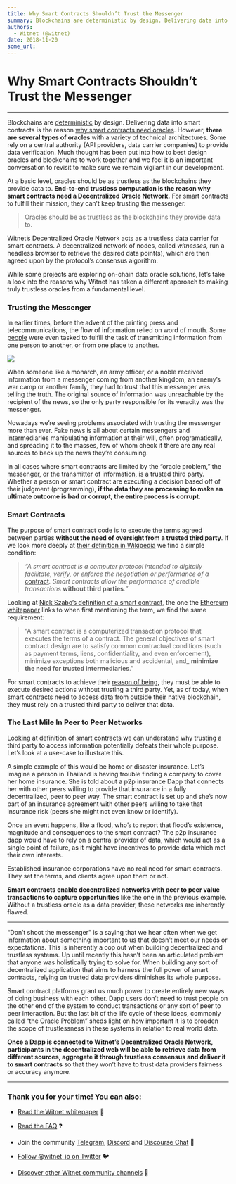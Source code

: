 ```yaml
---
title: Why Smart Contracts Shouldn’t Trust the Messenger
summary: Blockchains are deterministic by design. Delivering data into smart contracts is the reason why smart contracts need oracles. However, there are several types of oracles with a variety of technical architectures. Some rely on a central authority (API providers, data carrier companies) to provide data verification. Much thought has been put into how to best design oracles and blockchains to work together and we feel it is an important conversation to revisit to make sure we remain vigilant in our
authors:
  - Witnet (@witnet)
date: 2018-11-20
some_url: 
---
```


# Why Smart Contracts Shouldn’t Trust the Messenger


----

Blockchains are 
[deterministic](https://ethereum.stackexchange.com/questions/3557/why-do-smart-contract-languages-need-to-be-deterministic)
 by design. Delivering data into smart contracts is the reason 
[why smart contracts need oracles](https://medium.com/witnet/why-do-we-need-a-decentralized-oracle-network-91ba455d074d). However, 
**there are several types of oracles**
 with a variety of technical architectures. Some rely on a central authority (API providers, data carrier companies) to provide data verification. Much thought has been put into how to best design oracles and blockchains to work together and we feel it is an important conversation to revisit to make sure we remain vigilant in our development.

At a basic level, oracles should be as trustless as the blockchains they provide data to. 
**End-to-end trustless computation is the reason why smart contracts need a Decentralized Oracle Network.**
 For smart contracts to fulfill their mission, they can’t keep trusting the messenger.
> Oracles should be as trustless as the blockchains they provide data to.

Witnet’s Decentralized Oracle Network acts as a trustless data carrier for smart contracts. A decentralized network of nodes, called 
_witnesses_, run a headless browser to retrieve the desired data point(s), which are then agreed upon by the protocol’s consensus algorithm.

While some projects are exploring on-chain data oracle solutions, let’s take a look into the reasons why Witnet has taken a different approach to making truly trustless oracles from a fundamental level.

### Trusting the Messenger
In earlier times, before the advent of the printing press and telecommunications, the flow of information relied on word of mouth. Some 
[people](https://en.wikipedia.org/wiki/Marathon#Origin)
 were even tasked to fulfill the task of transmitting information from one person to another, or from one place to another.

![](https://cdn-images-1.medium.com/max/1600/1*1mOhlYav-SNLNB-yfARkHA.png)

When someone like a monarch, an army officer, or a noble received information from a messenger coming from another kingdom, an enemy’s war camp or another family, they had to trust that this messenger was telling the truth. The original source of information was unreachable by the recipient of the news, so the only party responsible for its veracity was the messenger.

Nowadays we’re seeing problems associated with trusting the messenger more than ever. Fake news is all about certain messengers and intermediaries manipulating information at their will, often programatically, and spreading it to the masses, few of whom check if there are any real sources to back up the news they’re consuming.

In all cases where smart contracts are limited by the “oracle problem,” the messenger, or the transmitter of information, is a trusted third party. Whether a person or smart contract are executing a decision based off of their judgment (programming), 
**if the data they are processing to make an ultimate outcome is bad or corrupt, the entire process is corrupt**.

### Smart Contracts
The purpose of smart contract code is to execute the terms agreed between parties 
**without the need of oversight from a trusted third party**. If we look more deeply at 
[their definition in Wikipedia](https://en.wikipedia.org/wiki/Smart_contract)
 we find a simple condition:
 
> _“A smart contract is a computer protocol intended to digitally facilitate, verify, or enforce the negotiation or performance of a_ [contract](https://en.wikipedia.org/wiki/Contract)_. Smart contracts allow the performance of credible transactions_ **without third parties**_.”_
 
Looking at 
[Nick Szabo’s definition of a smart contract](http://www.fon.hum.uva.nl/rob/Courses/InformationInSpeech/CDROM/Literature/LOTwinterschool2006/szabo.best.vwh.net/smart.contracts.html), the one the 
[Ethereum whitepaper](https://github.com/ethereum/wiki/wiki/White-Paper)
 links to when first mentioning the term, we find the same requirement:
 
> “A smart contract is a computerized transaction protocol that executes the terms of a contract. The general objectives of smart contract design are to satisfy common contractual conditions (such as payment terms, liens, confidentiality, and even enforcement), minimize exceptions both malicious and accidental, and_ **minimize the need for trusted intermediaries**.”
 
For smart contracts to achieve their 
[reason of being](https://en.wikipedia.org/wiki/Raison_d%27%C3%AAtre), they must be able to execute desired actions without trusting a third party. Yet, as of today, when smart contracts need to access data from outside their native blockchain, they must rely on a trusted third party to deliver that data.

### The Last Mile In Peer to Peer Networks
Looking at definition of smart contracts we can understand why trusting a third party to access information potentially defeats their whole purpose. Let’s look at a use-case to illustrate this.

A simple example of this would be home or disaster insurance. Let’s imagine a person in Thailand is having trouble finding a company to cover her home insurance. She is told about a p2p insurance Dapp that connects her with other peers willing to provide that insurance in a fully decentralized, peer to peer way. The smart contract is set up and she’s now part of an insurance agreement with other peers willing to take that insurance risk (peers she might not even know or identify).

Once an event happens, like a flood, who’s to report that flood’s existence, magnitude and consequences to the smart contract? The p2p insurance dapp would have to rely on a central provider of data, which would act as a single point of failure, as it might have incentives to provide data which met their own interests.

Established insurance corporations have no real need for smart contracts. They set the terms, and clients agree upon them or not. 

**Smart contracts enable decentralized networks with peer to peer value transactions to capture opportunities**
 like the one in the previous example. Without a trustless oracle as a data provider, these networks are inherently flawed.

----

“Don’t shoot the messenger” is a saying that we hear often when we get information about something important to us that doesn’t meet our needs or expectations. This is inherently a cop out when building decentralized and trustless systems. Up until recently this hasn’t been an articulated problem that anyone was holistically trying to solve for. When building any sort of decentralized application that aims to harness the full power of smart contracts, relying on trusted data providers diminishes its whole purpose.

Smart contract platforms grant us much power to create entirely new ways of doing business with each other. Dapp users don’t need to trust people on the other end of the system to conduct transactions or any sort of peer to peer interaction. But the last bit of the life cycle of these ideas, commonly called “the Oracle Problem” sheds light on how important it is to broaden the scope of trustlessness in these systems in relation to real world data. 

**Once a Dapp is connected to Witnet’s Decentralized Oracle Network, participants in the decentralized web will be able to retrieve data from different sources, aggregate it through trustless consensus and deliver it to smart contracts**
 so that they won’t have to trust data providers fairness or accuracy anymore.

----


### Thank you for your time! You can also:



 *  [Read the Witnet whitepaper](https://witnet.io/static/witnet-whitepaper.pdf) 📃

 *  [Read the FAQ](https://witnet.io/#/faq) ❓

 * Join the community [Telegram](https://t.me/witnetio), [Discord](https://discord.gg/QKEa5gU) and [Discourse Chat](https://community.witnet.io/) 💬

 *  [Follow @witnet_io on Twitter](https://twitter.com/witnet_io) 🐦

 *  [Discover other Witnet community channels](https://witnet.io/#/contact) 👥
